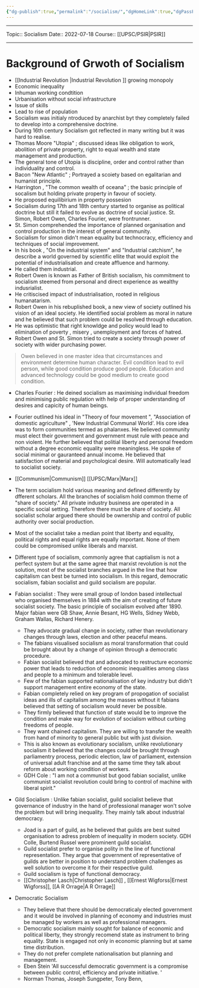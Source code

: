 ```yaml
---
{"dg-publish":true,"permalink":"/socialism/","dgHomeLink":true,"dgPassFrontmatter":false}
---
```


----
Topic:: Socialism
Date:: 2022-07-18
Course:: [[UPSC/PSIR|PSIR]] 

----
# Background of Grwoth of Socialism 
- [[Industrial Revolution |Industrial Revolution ]] growing monopoly 
- Economic inequality 
- Inhuman working condtition 
- Urbanisation without social infrastructure 
- Issue of skills 
- Lead to rise of population 
- Socialism was initialy ntroduced by anarchist byt they completely failed to develop into a comprehensive doctrine. 
- During 16th century Socialism got reflected in many writing but it was hard to realise. 
- Thomas Moore "Utopia" ; discussed ideas like obligation to work, abolition of private property, right to equal wealth and state management and production. 
- The general tone of Utopia is discipline, order and control rather than individuality and control. 
- Bacon "New Atlantic" ; Portrayed a scoiety based on egalitarian and humanist principle. 
- Harrington , "The common wealth of oceana" ; the basic principle of socalism but holding private property in favour of society. 
- He proposed equilibirium in property possesion 
- Socialism during 17th and 18th century started to organise as political doctrine but still it failed to evolve as doctrine of social justice.  St. Simon, Robert Owen, Charles Fourier, were frontrunner.
- St. Simon comprehended the importance of planned organisation and control production in the interest of general community. 
- Socialism for simon didn't mean equality but technocracy, efficiency and techniques of social improvement. 
- In his book , "On the industrial system" and "Industrial catchism", he describe a world governed by scientific ellite that would exploit the potential of industrialisation and create affluence and harmony. 
- He called them industrial. 
- Robert Owen is known as Father of British socialism, his commitment to socialism steemed from personal and direct experience as wealthy indusrialist. 
- He critiscised impact of industrialisation, rooted in religious humanatarism.
- Robert Owen in his rebuplished book, a new view of society outlined his vision of an ideal society. He identified social problem as moral in nature and he believed that such problem could be resolved through education. 
- He was optimistic that right knowldge and policy would lead to elimination of poverty , misery , unemployment and forces of hatred. 
- Robert Owen and St. Simon tried to create a society through power of society with wider purchasing power. 
> Owen believed in one master idea that circumstances and environment determine human character. 
> Evil condition lead to evil person, while good condition produce good people. Education and advanced technology could be good medium to create good condition. 

- Charles Fourier : He deined socialism as maximising individual freedom and minimising public regulation with help of proper understanding of desires and capicity of human beings. 
- Fourier outlined his ideal in "Theory of four movement ", "Association of domestic agriculture" , 'New Industrial Communal World'. His core idea was to form communities termed as  phalanxes. He believed community must elect their government and government must rule with peace and non violent. He further believed that politial liberty and personal  freedom without a degree economic equality were meaningless. He spoke of social minimal or gauranteed annual income. He believed that satisfaction of material and psychological desire. Will automatically lead to socialist society.   
- [[Communism|Communism]] [[UPSC/Marx|Marx]]

- The term socialism hold various meaning and defined differently by dfferent scholars. All the branches of socialism hold common theme of "share of society." All private industry business are operated in a specific social setting. Therefore there must be share of society. All socialist scholar argued there should be ownership and control of public authority over social production. 
- Most of the socialist take a median point that liberty and equality, political rights and equal rights are equally important. None of them could be compromised unlike liberals and marxist. 
- Different type of socialism, commonly agree that captialism is not a perfect system but at the same agree that marxist revolution is not the solution, most of the socialist branches argued in the line that how capitalism can best be turned into socialism. In this regard, democratic socialism, fabian socialist and guild socialism are popular. 
- Fabian socialist : They were small group of london based intellectual who organised themselves in 1884 with the aim of creating of future socialist society. The basic principle of socialism evolved after 1890. Major fabian were GB Shaw, Annie Besant, HG Wells, Sidney Webb, Graham Wallas, Richard Henery. 
	- They advocate gradual change in society, rather than revolutionary changes through laws, election and other peaceful means. 
	- The fabians visualised socialism as moral transformation that could be brought about by a change of opinion through a democratic procedure. 
	- Fabian socialist believed that and advocated to restructure economic power that leads to reduction of economic inequalities among class and people to a minimum and tolerable level. 
	- Few of the fabian supported nationalisation of key industry but didn't support management entire economy of the state. 
	- Fabian completely relied on key program of propogation of socialist ideas and ills of capitalism among the masses without it fabians believed that setting of socialism would never be possible. 
	- They firmly believed that function of state would be to improve the condition and make way for evolution of socialism without curbing freedoms of people. 
	- They want chained capitalism. They are willing to transfer the wealth from hand of minority to general public but with just division. 
	- This is also known as evolutionary socialism, unlike revolutionary socialism it believed that the changes could be brought through parliamentry process, periodic election, law of parliament, extension of universal adult franchise and at the same time they talk about reform about working condition of workers. 
	- GDH Cole : "I am not a communist but good fabian socialist, unlike communist socialist revolution  could bring to control of machine with liberal spirit."
- Gild Socialism : Unlike fabian socialist, guild socialist believe that governance of industry in the hand of professional manager won't solve the problem but will bring inequality. They mainly talk about industrial democracy. 
	- Joad is a part of guild, as he believed that guilds are best suited organisation to adress problem of inequality in modern society. GDH Colle, Burtend Russel were prominent guild socialist.
	- Guild socialist prefer to organise polity in the line of functional representation. They argue that government of representative of guilds are better in position to understand problem challenges as well solution to overcome it for their respective guild. 
	- Guild socialism is type of functional democracy. 
	- [[Christopher Lasch|Christopher Lasch]] , [[Ernest Wigforss|Ernest Wigforss]], [[A R Orrage|A R Orrage]]
- Democratic Socialism 
	- They believe that there should be democraticaly elected government and it would be involved in planning of economy and industries must be managed by workers as well as professional managers. 
	- Democratic socialism mainly sought for balance of economic and political liberty, they strongly recomend state as instrument to bring equality. State is engaged not only in economic planning but at same time distribution. 
	- They do not prefer complete nationalisation but planning and management. 
	- Eben Stein 'All successful democratic government is a compromise between public control, efficiency and private initiative. '
	- Norman Thomas, Joseph Sungpeter, Tony Benn, 